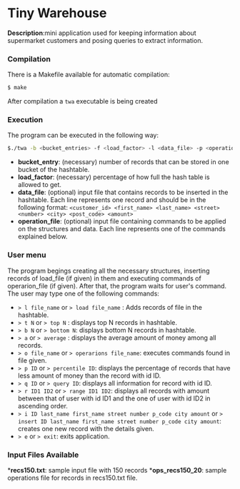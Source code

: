 # Tiny Warehouse
__Description__:mini application used for keeping information about supermarket customers and posing queries to extract information.

### Compilation
There is a Makefile available for automatic compilation:
```sh
$ make
```
After compilation a  `twa`  executable is being created
### Execution
The program can be executed in the following way:
```sh
$./twa -b <bucket_entries> -f <load_factor> -l <data_file> -p <operation_file>
```
* __bucket_entry__: (necessary) number of records that can be stored in one bucket of the hashtable.
* __load_factor__: (necessary) percentage of how full the hash table is allowed to get.
* __data_file__: (optional) input file that contains records to be inserted in the hashtable. Each line represents one record and should be in the following format: 
``` <customer_id> <first_name> <last_name> <street> <number> <city> <post_code> <amount> ``` 
* __operation_file__: (optional) input file containing commands to be applied on the structures and data. Each line represents one of the commands explained below.

### User menu
The program begings creating all the necessary structures, inserting records of load_file (if given) in them and executing commands of operarion_file (if given). After that, the program waits for user's command. The user may type one of the following commands:
* ``> l file_name`` or ``> load file_name`` : Adds records of file in the hashtable.
*  `> t N` or `> top N`  : displays top N records in hashtable.
*  `> b N` or `> bottom N`: displays bottom N records in hashtable.
*  `> a` or `> average` : displays the average amount of money among all records.
*  `> ο file_name` or `> operarions file_name`: executes commands found in file given.
*  `> p ID` or `> percentile ID`: displays the percentage of records that have less amount of money than the record with id ID.
*  `> q ID` or `> query ID`: displays all information for record with id ID.
*  `> r ID1 ID2` or `> range ID1 ID2`: displays all records with amount between that of user with id ID1 and the one of user with id ID2 in ascending order.
*  `> i ID last_name first_name street number p_code city amount` or `> insert ID last_name first_name street number p_code city amount`: creates one new record with the details given.
*  `> e` or `> exit`: exits application. 

### Input Files Available
*__recs150.txt__: sample input file with 150 records
*__ops_recs150_20__: sample operations file for records in recs150.txt file.
